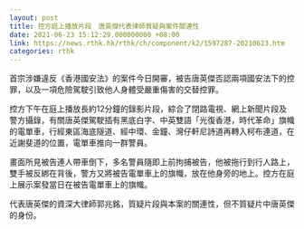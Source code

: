```yaml
---
layout: post
title: 控方庭上播放片段　唐英傑代表律師質疑與案件關連性
date: 2021-06-23 15:12:29.000000000 +08:00
link: https://news.rthk.hk/rthk/ch/component/k2/1597287-20210623.htm
categories: rthk
---
```


首宗涉嫌違反《香港國安法》的案件今日開審，被告唐英傑否認兩項國安法下的控罪，以及一項危險駕駛引致他人身體受嚴重傷害的交替控罪。

控方下午在庭上播放長約12分鐘的錄影片段，綜合了閉路電視、網上新聞片段及警方攝錄，有關唐英傑駕駛插有黑底白字、中英雙語「光復香港，時代革命」旗幟的電單車，行經東區海底隧道、經中環、金鐘、灣仔軒尼詩道再轉入柯布連道，在近謝斐道的位置，電單車推向一群警員。

畫面所見被告連人帶車倒下，多名警員隨即上前拘捕被告，他被拖行到行人路上，雙手被反綁在背後，警方又將被告電單車上的旗幟，放在他身旁的地上。控方在庭上展示案發當日在被告電單車上的旗幟。

代表唐英傑的資深大律師郭兆銘，質疑片段與本案的關連性，但不質疑片中唐英傑的身份。
